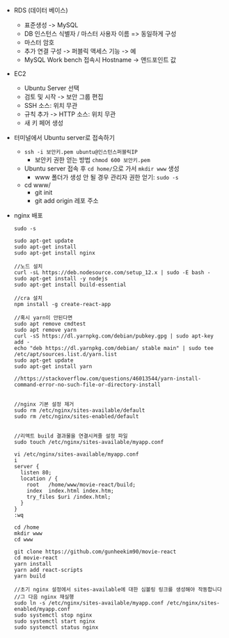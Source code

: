 * RDS (데이터 베이스)

  * 표준생성 -> MySQL
  * DB 인스턴스 식별자 / 마스터 사용자 이름 => 동일하게 구성
  * 마스터 암호
  * 추가 연결 구성 -> 퍼블릭 액세스 기능 -> 예
  * MySQL Work bench 접속시 Hostname -> 앤드포인트 값

* EC2

  * Ubuntu Server 선택
  * 검토 및 시작 -> 보안 그룹 편집
  * SSH 소스: 위치 무관
  * 규칙 추가 -> HTTP 소스: 위치 무관
  * 새 키 페어 생성

* 터미널에서 Ubuntu server로 접속하기

  * `ssh -i 보안키.pem ubuntu@인스턴스퍼블릭IP `
    * 보안키 권한 얻는 방법 `chmod 600 보안키.pem`
  * Ubuntu server 접속 후 `cd home/`으로 가서 `mkdir www` 생성
    * www 폴더가 생성 안 될 경우 관리자 권한 얻기: `sudo -s`
  * cd www/
    * git init
    * git add origin 레포 주소

* nginx 배포

  ```shell
  sudo -s
  
  sudo apt-get update
  sudo apt-get install
  sudo apt-get install nginx
  
  //노드 설치
  curl -sL https://deb.nodesource.com/setup_12.x | sudo -E bash -
  sudo apt-get install -y nodejs
  sudo apt-get install build-essential
  
  //cra 설치
  npm install -g create-react-app
  
  //혹시 yarn이 안된다면
  sudo apt remove cmdtest
  sudo apt remove yarn
  curl -sS https://dl.yarnpkg.com/debian/pubkey.gpg | sudo apt-key add -
  echo "deb https://dl.yarnpkg.com/debian/ stable main" | sudo tee /etc/apt/sources.list.d/yarn.list
  sudo apt-get update  
  sudo apt-get install yarn
  
  //https://stackoverflow.com/questions/46013544/yarn-install-command-error-no-such-file-or-directory-install
  
  
  //nginx 기본 설정 제거
  sudo rm /etc/nginx/sites-available/default
  sudo rm /etc/nginx/sites-enabled/default
  
  
  //리액트 build 결과물을 연결시켜줄 설정 파일
  sudo touch /etc/nginx/sites-available/myapp.conf
  
  vi /etc/nginx/sites-available/myapp.conf
  i
  server {
    listen 80;
    location / {
      root   /home/www/movie-react/build;
      index  index.html index.htm;
      try_files $uri /index.html;
    }
  }
  :wq
  
  cd /home
  mkdir www
  cd www
  
  git clone https://github.com/gunheekim90/movie-react
  cd movie-react
  yarn install
  yarn add react-scripts
  yarn build
  
  //초기 nginx 설정에서 sites-available에 대한 심볼링 링크를 생성해야 작동합니다
  //그 다음 nginx 재실행
  sudo ln -s /etc/nginx/sites-available/myapp.conf /etc/nginx/sites-enabled/myapp.conf
  sudo systemctl stop nginx
  sudo systemctl start nginx
  sudo systemctl status nginx
  ```